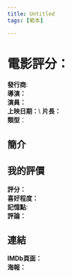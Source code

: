 ```yaml
---
title: Untitled
tags: [範本]

---
```


# 電影評分：

**發行商**:\
**導演：**\
**演員：** \
**上映日期：**\ 
**片長：** \
**類型**：

## 簡介

## 我的評價
**評分：** \
**喜好程度：**\
**記憶點**:\
**評論：**


## 連結
**IMDb頁面：**\
**海報：** 

